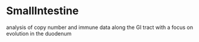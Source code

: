 # SmallIntestine
analysis of copy number and immune data along the GI tract with a focus on evolution in the duodenum
